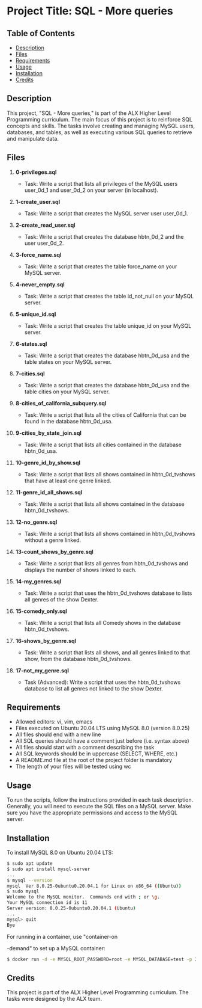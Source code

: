 # Project Title: SQL - More queries

## Table of Contents
- [Description](#description)
- [Files](#files)
- [Requirements](#requirements)
- [Usage](#usage)
- [Installation](#installation)
- [Credits](#credits)

## Description
This project, "SQL - More queries," is part of the ALX Higher Level Programming curriculum. The main focus of this project is to reinforce SQL concepts and skills. The tasks involve creating and managing MySQL users, databases, and tables, as well as executing various SQL queries to retrieve and manipulate data.

## Files
1. **0-privileges.sql**
   - Task: Write a script that lists all privileges of the MySQL users user_0d_1 and user_0d_2 on your server (in localhost).

2. **1-create_user.sql**
   - Task: Write a script that creates the MySQL server user user_0d_1.

3. **2-create_read_user.sql**
   - Task: Write a script that creates the database hbtn_0d_2 and the user user_0d_2.

4. **3-force_name.sql**
   - Task: Write a script that creates the table force_name on your MySQL server.

5. **4-never_empty.sql**
   - Task: Write a script that creates the table id_not_null on your MySQL server.

6. **5-unique_id.sql**
   - Task: Write a script that creates the table unique_id on your MySQL server.

7. **6-states.sql**
   - Task: Write a script that creates the database hbtn_0d_usa and the table states on your MySQL server.

8. **7-cities.sql**
   - Task: Write a script that creates the database hbtn_0d_usa and the table cities on your MySQL server.

9. **8-cities_of_california_subquery.sql**
   - Task: Write a script that lists all the cities of California that can be found in the database hbtn_0d_usa.

10. **9-cities_by_state_join.sql**
    - Task: Write a script that lists all cities contained in the database hbtn_0d_usa.

11. **10-genre_id_by_show.sql**
    - Task: Write a script that lists all shows contained in hbtn_0d_tvshows that have at least one genre linked.

12. **11-genre_id_all_shows.sql**
    - Task: Write a script that lists all shows contained in the database hbtn_0d_tvshows.

13. **12-no_genre.sql**
    - Task: Write a script that lists all shows contained in hbtn_0d_tvshows without a genre linked.

14. **13-count_shows_by_genre.sql**
    - Task: Write a script that lists all genres from hbtn_0d_tvshows and displays the number of shows linked to each.

15. **14-my_genres.sql**
    - Task: Write a script that uses the hbtn_0d_tvshows database to lists all genres of the show Dexter.

16. **15-comedy_only.sql**
    - Task: Write a script that lists all Comedy shows in the database hbtn_0d_tvshows.

17. **16-shows_by_genre.sql**
    - Task: Write a script that lists all shows, and all genres linked to that show, from the database hbtn_0d_tvshows.

18. **17-not_my_genre.sql**
    - Task (Advanced): Write a script that uses the hbtn_0d_tvshows database to list all genres not linked to the show Dexter.

## Requirements
- Allowed editors: vi, vim, emacs
- Files executed on Ubuntu 20.04 LTS using MySQL 8.0 (version 8.0.25)
- All files should end with a new line
- All SQL queries should have a comment just before (i.e. syntax above)
- All files should start with a comment describing the task
- All SQL keywords should be in uppercase (SELECT, WHERE, etc.)
- A README.md file at the root of the project folder is mandatory
- The length of your files will be tested using wc

## Usage
To run the scripts, follow the instructions provided in each task description. Generally, you will need to execute the SQL files on a MySQL server. Make sure you have the appropriate permissions and access to the MySQL server.

## Installation
To install MySQL 8.0 on Ubuntu 20.04 LTS:

```bash
$ sudo apt update
$ sudo apt install mysql-server
...
$ mysql --version
mysql  Ver 8.0.25-0ubuntu0.20.04.1 for Linux on x86_64 ((Ubuntu))
$ sudo mysql
Welcome to the MySQL monitor.  Commands end with ; or \g.
Your MySQL connection id is 11
Server version: 8.0.25-0ubuntu0.20.04.1 (Ubuntu)
...
mysql> quit
Bye
```

For running in a container, use "container-on

-demand" to set up a MySQL container:

```bash
$ docker run -d -e MYSQL_ROOT_PASSWORD=root -e MYSQL_DATABASE=test -p 3306:3306 --name=mysql_container mysql:8.0
```

## Credits
This project is part of the ALX Higher Level Programming curriculum. The tasks were designed by the ALX team.
